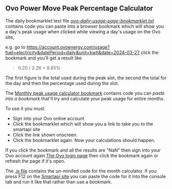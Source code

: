 ## Ovo Power Move Peak Percentage Calculator

The daily bookmarklet text file *[ovo-daily-usage-page-bookmarklet.txt](https://github.com/Tron-Burgundy/Ovo-Power-Move-Calculator/blob/main/ovo-daily-usage-page-bookmarklet.txt "ovo-daily-usage-page-bookmarklet.txt")* contains code you can paste into a browser bookmark which will show you a day's peak usage when clicked while viewing a day's usage on the Ovo site,

e.g. go to https://account.ovoenergy.com/usage?fuel=electricity&datePeriod=daily&unit=kwh&date=2024-03-27
click the bookmark and you'll get a result like

> 0.20 / 2.26 = 8.85%

The first figure is the total used during the peak slot, the second the total for the day and then the percentage used during the slot.

The [Monthly peak usage calculator bookmark](https://github.com/Tron-Burgundy/Ovo-Power-Move-Calculator/blob/main/ovo-monthly-calc-bookmarklet.txt) contains code you can *paste into a bookmark* that'll try and calculate your peak usage for entire months.  

To use it you must:

- Sign into your Ovo online account
- Click the bookmarklet which will show you a link to take you to the smartapi site
- Click the link shown onscreen.
- Click the bookmarklet again.  Now your calculations should happen.

If you click the bookmark and all the results are "NaN" then sign into your Ovo account again [The Ovo login page](https://my.ovoenergy.com/login) then click the bookmark again or refresh the page if it's open.

The [.js file](https://github.com/Tron-Burgundy/Ovo-Power-Move-Calculator/blob/main/ovo.monthly-peak-calculator.js) contains the un-minifed code for the month calculator.  If you press F12 on the [Smartapi site](https://smartpaymapi.ovoenergy.com/) you can paste the code for it into the console tab and run it like that rather than use a bookmark.

